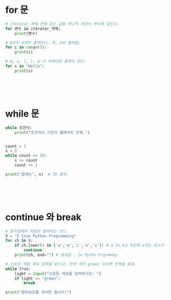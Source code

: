 # for 문
```python
# iterator 객체 안에 있는 값을 하나씩 꺼내서 변수에 넣는다.
for 변수 in iterator_객체:
    print(변수)

# 0부터 4까지 출력한다. 즉, 5번 출력함.
for i in range(5):
    print(i)

# H, e, l, l, o 가 차례대로 출력이 된다.
for s in "Hello":
    print(s)
```

<br/><br/><br/>

# while 문
```python
while 조건식:
    print("조건식이 거짓이 될때까지 반복.")


count = 1
s = 0
while count <= 10:
    s += count
    count += 1

print("합계는", s)  # 55 출력. 
```

<br/><br/><br/>

# continue 와 break
```python
# 문자열에서 자음만 출력하는 코드.
S = "I love Python Programming"
for ch in S:
    if ch.lower() in ['a','e','i','o','u']: # a in b는 b안에 a라는 요소가 있는지 판단
        continue
    print(ch, end="") # 결과값 : lv Pythn Prgrmmng
```
```python
# 신호등 색을 계속 입력을 받는다. 만약 색이 green 이라면 반복을 종료.
while True:
    light = input("신호등 색상을 입력하시오: ")
    if light == "green":
        break

print("횡단보도를 건너면 됩니다!")
